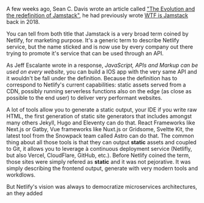 A few weeks ago, Sean C. Davis wrote an article called ["The Evolution and the redefinition of Jamstack"](https://www.seancdavis.com/blog/jamstack-evolution-and-redefinition/), he had previously wrote [WTF is Jamstack](https://www.seancdavis.com/blog/wtf-is-jamstack/) back in 2018.

You can tell from both title that Jamstack is a very broad term coined by Netlify, for marketing purpose. It's a generic term to describe Netlify service, but the name sticked and is now use by every company out there trying to promote it's service that can be used through an API.

As Jeff Escalante wrote in a response, *JavaScript, APIs and Markup can be used on every website*,  you can build a IOS app with the very same API and it wouldn't be fall under the definition. Because the definition has to correspond to Netlify's current capabilities: static assets served from a CDN, possibly running serverless functions also on the edge (as close as possible to the end user) to deliver very performant websites.

A lot of tools allow you to generate a static output, your IDE if you write raw HTML, the first generation of static site generators that includes amongst many others Jekyll, Hugo and Eleventy can do that. React Frameworks like Next.js or Gatby, Vue frameworks like Nuxt.js or Gridsome, Sveltte Kit, the latest tool from the Snowpack team called Astro can do that. The common thing about all those tools is that they can output **static** assets and coupled to Git, it allows you to leverage à continuous deployment service (Netlifly, but also Vercel, CloudFlare, GitHub, etc.). Before Netlify coined the term, those sites were simply refered as **static** and it was not pejorative. It was simply describing the frontend output, generate with very modern tools and workdlows.

But Netlify's vision was always to democratize microservices architectures, an they added 
